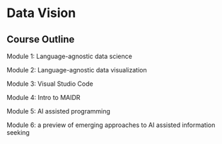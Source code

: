# Data Vision

## Course Outline

Module 1: Language-agnostic data science 

Module 2: Language-agnostic data visualization 

Module 3: Visual Studio Code

Module 4: Intro to MAIDR

Module 5: AI assisted programming

Module 6: a preview of emerging approaches to AI assisted information seeking
